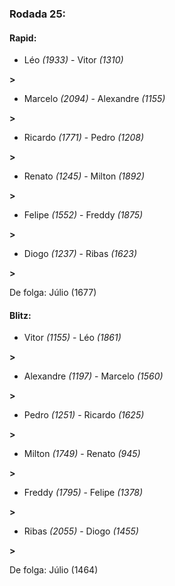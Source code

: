 ### Rodada 25:

#### Rapid:

* Léo *(1933)*     -     Vitor *(1310)*

 **>** 
* Marcelo *(2094)*     -     Alexandre *(1155)*

 **>** 
* Ricardo *(1771)*     -     Pedro *(1208)*

 **>** 
* Renato *(1245)*     -     Milton *(1892)*

 **>** 
* Felipe *(1552)*     -     Freddy *(1875)*

 **>** 
* Diogo *(1237)*     -     Ribas *(1623)*

 **>** 

De folga: Júlio (1677)

#### Blitz:

* Vitor *(1155)*     -     Léo *(1861)*

 **>** 
* Alexandre *(1197)*     -     Marcelo *(1560)*

 **>** 
* Pedro *(1251)*     -     Ricardo *(1625)*

 **>** 
* Milton *(1749)*     -     Renato *(945)*

 **>** 
* Freddy *(1795)*     -     Felipe *(1378)*

 **>** 
* Ribas *(2055)*     -     Diogo *(1455)*

 **>** 

De folga: Júlio (1464)

